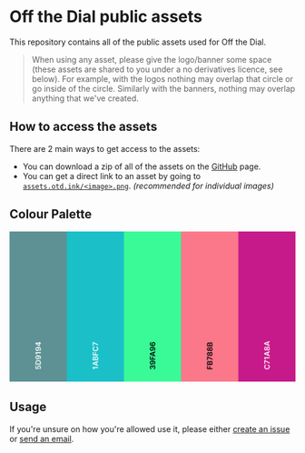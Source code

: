 # Off the Dial public assets
This repository contains all of the public assets used for Off the Dial.
> When using any asset, please give the logo/banner some space (these assets are shared to you under a no derivatives licence, see below). For example, with the logos nothing may overlap that circle or go inside of the circle. Similarly with the banners, nothing may overlap anything that we've created.

## How to access the assets
There are 2 main ways to get access to the assets:
- You can download a zip of all of the assets on the [GitHub](https://github.com/offthedial/assets) page.
- You can get a direct link to an asset by going to [`assets.otd.ink/<image>.png`](https://assets.otd.ink). *(recommended for individual images)*

## Colour Palette
[![palette](palette.png)](
https://coolors.co/5d9194-1abfc7-39fa96-fb788b-c71a8a)

## Usage
If you're unsure on how you're allowed use it, please either [create an issue](https://github.com/offthedial/assets/issues/new) or [send an email](mailto:djam98@otd.ink?subject=Off%20the%20Dial%20Assets).
